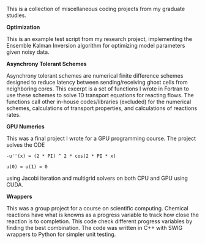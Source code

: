 This is a collection of miscellaneous coding projects from my graduate
studies.


**Optimization**

This is an example test script from my research project, implementing
the Ensemble Kalman Inversion algorithm for optimizing model parameters
given noisy data.

**Asynchrony Tolerant Schemes**

Asynchrony tolerant schemes are numerical finite difference schemes
designed to reduce latency between sending/receiving ghost cells from
neighboring cores. This excerpt is a set of functions I wrote in
Fortran to use these schemes to solve 1D transport equations for
reacting flows. The functions call other in-house codes/libraries
(excluded) for the numerical schemes, calculations of transport
properties, and calculations of reactions rates.

**GPU Numerics**

This was a final project I wrote for a GPU programming course. The
project solves the ODE

```
-u''(x) = (2 * PI) ^ 2 * cos(2 * PI * x)

u(0) = u(1) = 0
```

using Jacobi iteration and multigrid solvers on both CPU and GPU using
CUDA.

**Wrappers**

This was a group project for a course on scientific
computing. Chemical reactions have what is knowns as a progress
variable to track how close the reaction is to completion. This code
check different progress variables by finding the best
combination. The code was written in C++ with SWIG wrappers to Python
for simpler unit testing.

